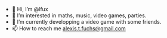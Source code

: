 - 👋 Hi, I’m @lfux
- 👀 I’m interested in maths, music, video games, parties.
- 🌱 I’m currently developping a video game with some friends.
- 📫 How to reach me alexis.t.fuchs@gmail.com

<!---
alfux/alfux is a ✨ special ✨ repository because its `README.md` (this file) appears on your GitHub profile.
You can click the Preview link to take a look at your changes.
--->
